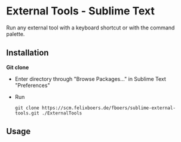 
# External Tools - Sublime Text

Run any external tool with a keyboard shortcut or with the command palette.

## Installation

**Git clone**
* Enter directory through "Browse Packages..." in Sublime Text "Preferences"
* Run

    ```
    git clone https://scm.felixboers.de/fboers/sublime-external-tools.git ./ExternalTools
    ```

## Usage